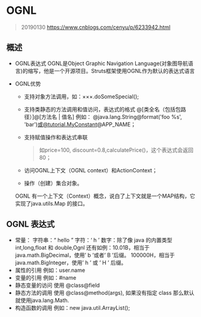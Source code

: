# OGNL
> 20190130 https://www.cnblogs.com/cenyu/p/6233942.html

## 概述
* OGNL表达式
	OGNL是Object Graphic Navigation Language(对象图导航语言)的缩写，他是一个开源项目。Struts框架使用OGNL作为默认的表达式语言
* OGNL优势
	* 支持对象方法调用，如：×××.doSomeSpecial();
	* 支持类静态的方法调用和值访问，表达式的格式
		@[类全名（包括包路径）]@[方法名 |  值名]
		例如： @java.lang.String@format('foo %s', 'bar')或@tutorial.MyConstant@APP_NAME；
	
	* 支持赋值操作和表达式串联
	  > 如price=100, discount=0.8,calculatePrice()，这个表达式会返回80；
	
	* 访问OGNL上下文（OGNL context）和ActionContext；
	* 操作（创建）集合对象。
	
 	
	OGNL 有一个上下文（Context）概念，说白了上下文就是一个MAP结构，它实现了java.utils.Map 的接口。


## OGNL 表达式

* 常量： 字符串：“ hello ” 字符：‘ h ’ 数字：除了像 java 的内置类型 int,long,float 和 double,Ognl 还有如例：10.01B，相当于 java.math.BigDecimal，使用’ b ’或者’ B ’后缀。 100000H，相当于 java.math.BigInteger，使用’ h ’ 或 ’ H ’ 后缀。
* 属性的引用 例如：user.name
* 变量的引用 例如：#name
* 静态变量的访问 使用 @class@field
* 静态方法的调用 使用 @class@method(args), 如果没有指定 class 那么默认就使用java.lang.Math.
* 构造函数的调用 例如：new java.util.ArrayList();

